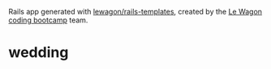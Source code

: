 Rails app generated with [lewagon/rails-templates](https://github.com/lewagon/rails-templates), created by the [Le Wagon coding bootcamp](https://www.lewagon.com) team.
# wedding
